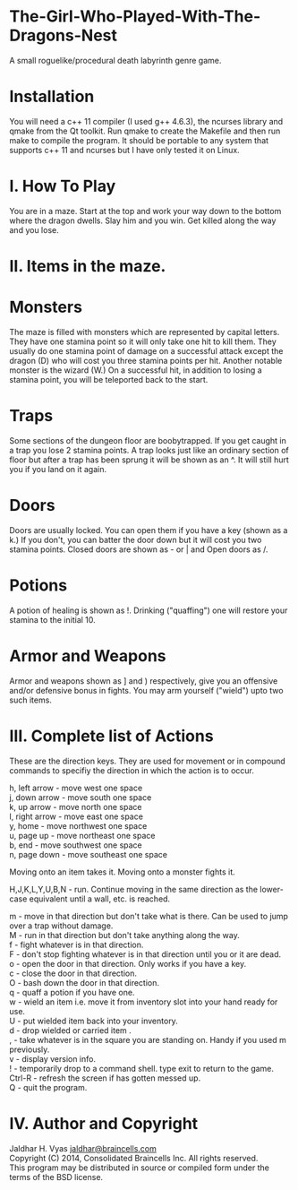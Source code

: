 The-Girl-Who-Played-With-The-Dragons-Nest
=========================================

A small roguelike/procedural death labyrinth genre game.

Installation
============

You will need a c++ 11 compiler (I used g++ 4.6.3), the ncurses library and qmake from the Qt toolkit.  Run qmake to
create the Makefile and then run make to compile the program.  It should be portable to any system that supports c++ 11
and ncurses but I have only tested it on Linux.

I. How To Play
==============

You are in a maze.  Start at the top and  work your way down to the bottom where the dragon dwells.  Slay him and you
win.  Get killed along the way and you lose.

II.  Items in the maze.
======================

Monsters
========

The maze is filled with monsters which are represented by capital letters.  They have one stamina point so it will
only take one hit to kill them.  They usually do one stamina point of damage on a successful attack except the dragon (D)
who will cost you three stamina points per hit. Another notable monster is the wizard (W.)  On a successful hit,
in addition to losing a stamina point, you will be teleported back to the start.


Traps
=====

Some sections of the dungeon floor are boobytrapped.  If you get caught in a trap you lose 2 stamina points.  A trap
looks just like an ordinary section of floor but after a trap has been sprung it will be shown as an ^.  It will still 
hurt you if you land on it again.


Doors
=====

Doors are usually locked.  You can open them if you have a key (shown as a k.)  If you don't, you can batter the door 
down but it will cost you two stamina points.  Closed doors are shown as - or | and  Open doors as /.


Potions
=======

A potion of healing is shown as !.  Drinking ("quaffing") one will restore your stamina to the initial 10.


Armor and Weapons
=================

Armor and weapons shown as ] and ) respectively, give you an offensive and/or defensive bonus in fights.  You may arm
yourself ("wield") upto two such items.


III. Complete list of Actions
=============================

These are the direction keys.  They are used for movement or in compound commands to specifiy the direction in which
the action is to occur.

h, left arrow  - move west one space  
j, down arrow  - move south one space  
k, up arrow    - move north one space  
l, right arrow - move east one space  
y, home        - move northwest one space  
u, page up     - move northeast one space  
b, end         - move southwest one space  
n, page down   - move southeast one space  

Moving onto an item takes it.  Moving onto a monster fights it.

H,J,K,L,Y,U,B,N - run.  Continue moving in the same direction as the lower-case equivalent until a wall, etc. is reached.  

m <direction> - move in that direction but don't take what is there.  Can be used to jump over a trap without damage.  
M <direction> - run in that direction but don't take anything along the way.  
f <direction> - fight whatever is in that direction.  
F <direction> - don't stop fighting whatever is in that direction until you or it are dead.  
o <direction> - open the door in that direction.  Only works if you have a key.  
c <direction> - close the door in that direction.  
O <direction> - bash down the door in that direction.  
q             - quaff a potion if you have one.  
w <number>    - wield an item i.e. move it from inventory slot <number> into your hand ready for use.  
U <number>    - put wielded item <number> back into your inventory.  
d <number>    - drop wielded or carried item <number>.  
,             - take whatever is in the square you are standing on.  Handy if you used m previously.  
v             - display version info.  
!             - temporarily drop to a command shell.  type exit to return to the game.  
Ctrl-R        - refresh the screen if has gotten messed up.  
Q             - quit the program.  

IV. Author and Copyright
========================

Jaldhar H. Vyas <jaldhar@braincells.com>  
Copyright (C) 2014, Consolidated Braincells Inc. All rights reserved.  
This program may be distributed in source or compiled form under the terms of the BSD license.  


